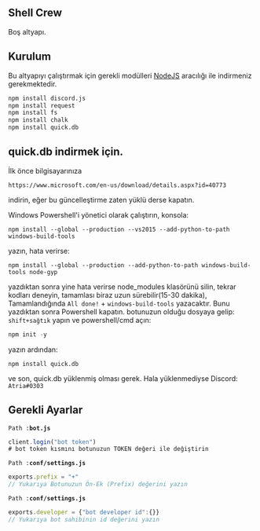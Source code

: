 ## Shell Crew

Boş altyapı.

## Kurulum

Bu altyapıyı çalıştırmak için gerekli modülleri [NodeJS](https://nodejs.org) aracılığı ile indirmeniz gerekmektedir.

```cmd
npm install discord.js
npm install request
npm install fs
npm install chalk
npm install quick.db
```
## quick.db indirmek için.
İlk önce bilgisayarınıza 
```
https://www.microsoft.com/en-us/download/details.aspx?id=40773
``` 
indirin, eğer bu güncelleştirme zaten yüklü derse kapatın.

Windows Powershell'i yönetici olarak çalıştırın,
konsola:
```
npm install --global --production --vs2015 --add-python-to-path windows-build-tools
```
yazın, hata verirse:
```
npm install --global --production --add-python-to-path windows-build-tools node-gyp
```
yazdıktan sonra yine hata verirse node_modules klasörünü silin, tekrar kodları deneyin,
tamamlası biraz uzun sürebilir(15-30 dakika),
Tamamlandığında `All done!` + `windows-build-tools` yazacaktır.
Bunu yazdıktan sonra Powershell kapatın.
botunuzun olduğu dosyaya gelip: 
`shift+sağtık` yapın ve powershell/cmd açın:
```js
npm init -y
``` 
yazın
ardından:
```
npm install quick.db
```
ve son, quick.db yüklenmiş olması gerek.
Hala yüklenmediyse Discord: `Atria#0303`

## Gerekli Ayarlar
`Path :`**`bot.js`**
```js
client.login("bot token")
# bot token kısmını botunuzun TOKEN değeri ile değiştirin
```

`Path :`**`conf/settings.js`**
```js
exports.prefix = "+"
// Yukarıya Botunuzun Ön-Ek (Prefix) değerini yazın
```

`Path :`**`conf/settings.js`**
```js
exports.developer = {"bot developer id":{}}
// Yukarıya bot sahibinin id değerini yazın
```
